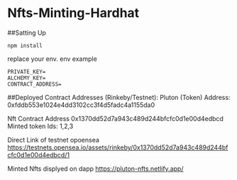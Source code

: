 # Nfts-Minting-Hardhat

##Satting Up

``` 
npm install
```
replace your env.
env example
``` 
PRIVATE_KEY=
ALCHEMY_KEY=
CONTRACT_ADDRESS=
```
##Deployed Contract Addresses (Rinkeby/Testnet):
Pluton (Token) Address:
0xfddb553e1024e4dd3102cc3f4d5fadc4a1155da0

Nft Contract Address
0x1370dd52d7a943c489d244bfcfc0d1e00d4edbcd
Minted token Ids: 1,2,3

Direct Link of testnet opoensea
https://testnets.opensea.io/assets/rinkeby/0x1370dd52d7a943c489d244bfcfc0d1e00d4edbcd/1

Minted Nfts displyed on dapp
https://pluton-nfts.netlify.app/
